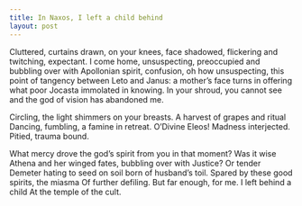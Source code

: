 ```yaml
---
title: In Naxos, I left a child behind
layout: post
---
```

Cluttered, curtains drawn, on your knees, face
shadowed, flickering and twitching, expectant.
I come home, unsuspecting, preoccupied and bubbling over with
Apollonian spirit, confusion, oh how unsuspecting, this point of tangency
between Leto and Janus: a mother’s face turns in offering
what poor Jocasta immolated in knowing.
In your shroud, you cannot see
and the god of vision has abandoned me.

Circling, the light shimmers on your breasts.
A harvest of grapes and ritual
Dancing, fumbling, a famine in retreat.
O’Divine Eleos! 
Madness interjected. Pitied, trauma bound.

What mercy drove the god’s spirit from you in that moment?
Was it wise Athena and her winged fates, bubbling over with
Justice? Or tender Demeter hating to seed on soil born of husband’s toil.
Spared by these good spirits, the miasma
Of further defiling. But far enough, for me.
I left behind a child
At the temple of the cult.
